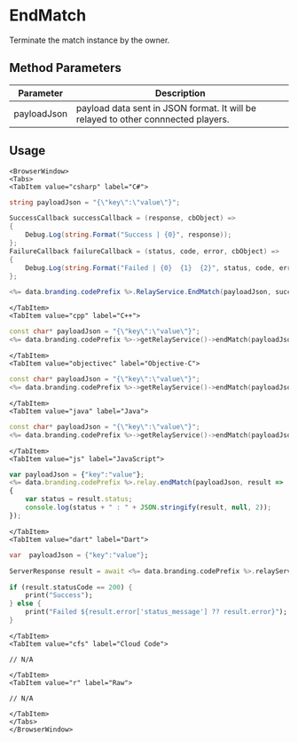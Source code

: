 # EndMatch

Terminate the match instance by the owner.

## Method Parameters

| Parameter   | Description                                                                       |
| ----------- | --------------------------------------------------------------------------------- |
| payloadJson | payload data sent in JSON format. It will be relayed to other connnected players. |

## Usage

```mdx-code-block
<BrowserWindow>
<Tabs>
<TabItem value="csharp" label="C#">
```

```csharp
string payloadJson = "{\"key\":\"value\"}";

SuccessCallback successCallback = (response, cbObject) =>
{
    Debug.Log(string.Format("Success | {0}", response));
};
FailureCallback failureCallback = (status, code, error, cbObject) =>
{
    Debug.Log(string.Format("Failed | {0}  {1}  {2}", status, code, error));
};

<%= data.branding.codePrefix %>.RelayService.EndMatch(payloadJson, successCallback, failureCallback);
```

```mdx-code-block
</TabItem>
<TabItem value="cpp" label="C++">
```

```cpp
const char* payloadJson = "{\"key\":\"value\"}";
<%= data.branding.codePrefix %>->getRelayService()->endMatch(payloadJson, this);
```

```mdx-code-block
</TabItem>
<TabItem value="objectivec" label="Objective-C">
```

```cpp
const char* payloadJson = "{\"key\":\"value\"}";
<%= data.branding.codePrefix %>->getRelayService()->endMatch(payloadJson, this);
```

```mdx-code-block
</TabItem>
<TabItem value="java" label="Java">
```

```cpp
const char* payloadJson = "{\"key\":\"value\"}";
<%= data.branding.codePrefix %>->getRelayService()->endMatch(payloadJson, this);
```

```mdx-code-block
</TabItem>
<TabItem value="js" label="JavaScript">
```

```javascript
var payloadJson = {"key":"value"};
<%= data.branding.codePrefix %>.relay.endMatch(payloadJson, result =>
{
	var status = result.status;
	console.log(status + " : " + JSON.stringify(result, null, 2));
});
```

```mdx-code-block
</TabItem>
<TabItem value="dart" label="Dart">
```

```dart
var  payloadJson = {"key":"value"};

ServerResponse result = await <%= data.branding.codePrefix %>.relayService.endMatch(payloadJson:payloadJson);

if (result.statusCode == 200) {
    print("Success");
} else {
    print("Failed ${result.error['status_message'] ?? result.error}");
}
```

```mdx-code-block
</TabItem>
<TabItem value="cfs" label="Cloud Code">
```

```cfscript
// N/A
```

```mdx-code-block
</TabItem>
<TabItem value="r" label="Raw">
```

```cfscript
// N/A
```

```mdx-code-block
</TabItem>
</Tabs>
</BrowserWindow>
```

